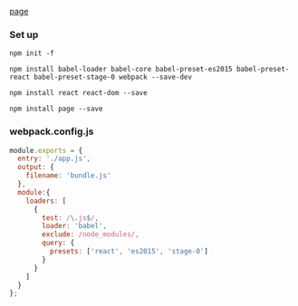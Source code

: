 [page](https://github.com/visionmedia/page.js)

### Set up 

`npm init -f`

`npm install babel-loader babel-core babel-preset-es2015 babel-preset-react babel-preset-stage-0 webpack --save-dev`

`npm install react react-dom --save`

`npm install page --save`

### webpack.config.js

```js
module.exports = {
  entry: './app.js',
  output: {
    filename: 'bundle.js'
  },
  module:{
    loaders: [
      {
        test: /\.js$/,
        loader: 'babel',
        exclude: /node_modules/,
        query: {
          presets: ['react', 'es2015', 'stage-0']
        }
      }
    ]
  }
};
```